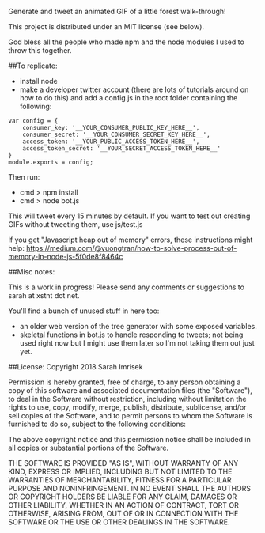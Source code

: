 
Generate and tweet an animated GIF of a little forest walk-through!

This project is distributed under an MIT license (see below).

God bless all the people who made npm and the node modules I used to throw this together.

##To replicate:
- install node
- make a developer twitter account (there are lots of tutorials around on how to do this) and add a config.js in the root folder containing the following:

```
var config = {
    consumer_key: '__YOUR_CONSUMER_PUBLIC_KEY_HERE__',
    consumer_secret: '__YOUR_CONSUMER_SECRET_KEY_HERE__',
    access_token: '__YOUR_PUBLIC_ACCESS_TOKEN_HERE__',
    access_token_secret: '__YOUR_SECRET_ACCESS_TOKEN_HERE__'
}
module.exports = config;
```

Then run:
- cmd > npm install
- cmd > node bot.js

This will tweet every 15 minutes by default.
If you want to test out creating GIFs without tweeting them, use js/test.js

If you get "Javascript heap out of memory" errors, these instructions might help:
https://medium.com/@vuongtran/how-to-solve-process-out-of-memory-in-node-js-5f0de8f8464c


##Misc notes:

This is a work in progress! Please send any comments or suggestions to sarah at xstnt dot net.

You'll find a bunch of unused stuff in here too: 
- an older web version of the tree generator with some exposed variables.  
- skeletal functions in bot.js to handle responding to tweets; not being used right now but I might use them later so I'm not taking them out just yet.


##License:
Copyright 2018 Sarah Imrisek

Permission is hereby granted, free of charge, to any person obtaining a copy of this software and associated documentation files (the "Software"), to deal in the Software without restriction, including without limitation the rights to use, copy, modify, merge, publish, distribute, sublicense, and/or sell copies of the Software, and to permit persons to whom the Software is furnished to do so, subject to the following conditions:

The above copyright notice and this permission notice shall be included in all copies or substantial portions of the Software.

THE SOFTWARE IS PROVIDED "AS IS", WITHOUT WARRANTY OF ANY KIND, EXPRESS OR IMPLIED, INCLUDING BUT NOT LIMITED TO THE WARRANTIES OF MERCHANTABILITY, FITNESS FOR A PARTICULAR PURPOSE AND NONINFRINGEMENT. IN NO EVENT SHALL THE AUTHORS OR COPYRIGHT HOLDERS BE LIABLE FOR ANY CLAIM, DAMAGES OR OTHER LIABILITY, WHETHER IN AN ACTION OF CONTRACT, TORT OR OTHERWISE, ARISING FROM, OUT OF OR IN CONNECTION WITH THE SOFTWARE OR THE USE OR OTHER DEALINGS IN THE SOFTWARE.
